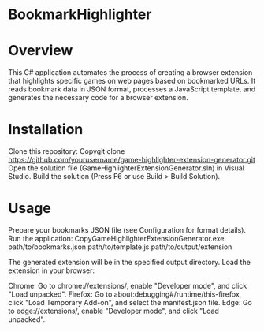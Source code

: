 # BookmarkHighlighter
# Overview
This C# application automates the process of creating a browser extension that highlights specific games on web pages based on bookmarked URLs. It reads bookmark data in JSON format, processes a JavaScript template, and generates the necessary code for a browser extension.

# Installation

Clone this repository:
Copygit clone https://github.com/yourusername/game-highlighter-extension-generator.git
Open the solution file (GameHighlighterExtensionGenerator.sln) in Visual Studio.
Build the solution (Press F6 or use Build > Build Solution).

# Usage

Prepare your bookmarks JSON file (see Configuration for format details).
Run the application:
CopyGameHighlighterExtensionGenerator.exe path/to/bookmarks.json path/to/template.js path/to/output/extension

The generated extension will be in the specified output directory.
Load the extension in your browser:

Chrome: Go to chrome://extensions/, enable "Developer mode", and click "Load unpacked".
Firefox: Go to about:debugging#/runtime/this-firefox, click "Load Temporary Add-on", and select the manifest.json file.
Edge: Go to edge://extensions/, enable "Developer mode", and click "Load unpacked".



